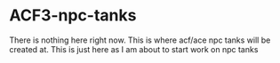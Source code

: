 # ACF3-npc-tanks
There is nothing here right now. This is where acf/ace npc tanks will be created at.
This is just here as I am about to start work on npc tanks
